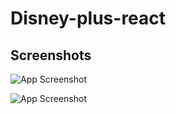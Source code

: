 # Disney-plus-react


## Screenshots

![App Screenshot](https://i.ibb.co/FhWKHjS/chrome-A1pn-Frnr-Tf.jpg)


![App Screenshot](https://i.ibb.co/L9gm37C/chrome-Op-PDl-BULw5.jpg)

